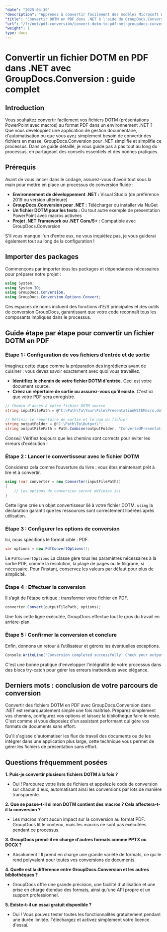 ```yaml
---
"date": "2025-04-30"
"description": "Apprenez à convertir facilement des modèles Microsoft Word (.dotm) en PDF grâce à la puissante bibliothèque GroupDocs.Conversion pour .NET. Optimisez la gestion de vos documents."
"title": "Convertir DOTM en PDF dans .NET à l'aide de GroupDocs.Conversion - Un guide complet"
"url": "/fr/net/pdf-conversion/convert-dotm-to-pdf-net-groupdocs-conversion/"
"weight": 1
type: docs
---
```

# Convertir un fichier DOTM en PDF dans .NET avec GroupDocs.Conversion : guide complet

## Introduction

Vous souhaitez convertir facilement vos fichiers DOTM (présentations PowerPoint avec macros) au format PDF dans un environnement .NET ? Que vous développiez une application de gestion documentaire, d'automatisation ou que vous ayez simplement besoin de convertir des fichiers en masse, GroupDocs.Conversion pour .NET simplifie et simplifie ce processus. Dans ce guide détaillé, je vous guide pas à pas tout au long du processus, en partageant des conseils essentiels et des bonnes pratiques.

## Prérequis

Avant de vous lancer dans le codage, assurez-vous d'avoir tout sous la main pour mettre en place un processus de conversion fluide :

- **Environnement de développement .NET :** Visual Studio (de préférence 2019 ou version ultérieure)
- **GroupDocs.Conversion pour .NET :** Télécharger ou installer via NuGet
- **Un fichier DOTM pour les tests :** Ou tout autre exemple de présentation PowerPoint avec macros activées
- **Projet .NET Framework ou .NET Core/5+ :** Compatible avec GroupDocs.Conversion

S'il vous manque l'un d'entre eux, ne vous inquiétez pas, je vous guiderai également tout au long de la configuration !


## Importer des packages

Commençons par importer tous les packages et dépendances nécessaires pour préparer notre projet :

```csharp
using System;
using System.IO;
using GroupDocs.Conversion;
using GroupDocs.Conversion.Options.Convert;
```

Ces espaces de noms incluent des fonctions d'E/S principales et des outils de conversion GroupDocs, garantissant que votre code reconnaît tous les composants impliqués dans le processus.


## Guide étape par étape pour convertir un fichier DOTM en PDF

### Étape 1 : Configuration de vos fichiers d’entrée et de sortie

Imaginez cette étape comme la préparation des ingrédients avant de cuisiner : vous devez savoir exactement avec quoi vous travaillez.

- **Identifiez le chemin de votre fichier DOTM d'entrée.** Ceci est votre document source.
- **Créez un répertoire de sortie ou assurez-vous qu'il existe.** C'est ici que votre PDF sera enregistré.

```csharp
// Chemin d'accès à votre fichier DOTM source
string inputFilePath = @"C:\Path\To\Your\File\PresentationWithMacro.dotm";

// Définir le répertoire de sortie et le nom du fichier
string outputFolder = @"C:\Path\To\Output\";
string outputFilePath = Path.Combine(outputFolder, "ConvertedPresentation.pdf");
```

*Conseil:* Vérifiez toujours que les chemins sont corrects pour éviter les erreurs d'exécution !

### Étape 2 : Lancer le convertisseur avec le fichier DOTM

Considérez cela comme l’ouverture du livre : vous êtes maintenant prêt à lire et à convertir.

```csharp
using (var converter = new Converter(inputFilePath))
{
    // Les options de conversion seront définies ici
}
```

Cette ligne crée un objet convertisseur lié à votre fichier DOTM. `using` la déclaration garantit que les ressources sont correctement libérées après utilisation.

### Étape 3 : Configurer les options de conversion

Ici, nous spécifions le format cible : PDF.

```csharp
var options = new PdfConvertOptions();
```

Le `PdfConvertOptions` La classe gère tous les paramètres nécessaires à la sortie PDF, comme la résolution, la plage de pages ou le filigrane, si nécessaire. Pour l'instant, conservez les valeurs par défaut pour plus de simplicité.

### Étape 4 : Effectuer la conversion

Il s’agit de l’étape critique : transformer votre fichier en PDF.

```csharp
converter.Convert(outputFilePath, options);
```

Une fois cette ligne exécutée, GroupDocs effectue tout le gros du travail en arrière-plan.

### Étape 5 : Confirmer la conversion et conclure

Enfin, donnons un retour à l’utilisateur et gérons les éventuelles exceptions.

```csharp
Console.WriteLine("Conversion completed successfully! Check your output at: " + outputFilePath);
```

C'est une bonne pratique d'envelopper l'intégralité de votre processus dans des blocs try-catch pour gérer les erreurs inattendues avec élégance.


## Derniers mots : conclusion de votre parcours de conversion

Convertir des fichiers DOTM en PDF avec GroupDocs.Conversion dans .NET est remarquablement simple une fois maîtrisé. Préparez simplement vos chemins, configurez vos options et laissez la bibliothèque faire le reste. C'est comme si vous disposiez d'un assistant performant qui gère vos formats de documents sans effort.

Qu'il s'agisse d'automatiser les flux de travail des documents ou de les intégrer dans une application plus large, cette technique vous permet de gérer les fichiers de présentation sans effort.


## Questions fréquemment posées

**1. Puis-je convertir plusieurs fichiers DOTM à la fois ?**  
- Oui ! Parcourez votre liste de fichiers et appelez le code de conversion sur chacun d'eux, automatisant ainsi les conversions par lots de manière transparente.

**2. Que se passe-t-il si mon DOTM contient des macros ? Cela affectera-t-il la conversion ?**  
- Les macros n'ont aucun impact sur la conversion au format PDF. GroupDocs lit le contenu, mais les macros ne sont pas exécutées pendant ce processus.

**3. GroupDocs prend-il en charge d'autres formats comme PPTX ou DOCX ?**  
- Absolument ! Il prend en charge une grande variété de formats, ce qui le rend polyvalent pour toutes vos conversions de documents.

**4. Quelle est la différence entre GroupDocs.Conversion et les autres bibliothèques ?**  
- GroupDocs offre une grande précision, une facilité d'utilisation et une prise en charge étendue des formats, ainsi qu'une API propre et un support professionnel.

**5. Existe-t-il un essai gratuit disponible ?**  
- Oui ! Vous pouvez tester toutes les fonctionnalités gratuitement pendant une durée limitée. Téléchargez et activez simplement votre licence d'essai.